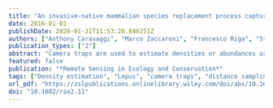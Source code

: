 ```yaml
---
title: "An invasive-native mammalian species replacement process captured by camera trap survey random encounter models"
date: 2016-01-01
publishDate: 2020-01-31T11:53:20.846251Z
authors: ["Anthony Caravaggi", "Marco Zaccaroni", "Francesco Riga", "Stéphanie C. Schai‐Braun", "Jaimie T. A. Dick", "W. Ian Montgomery", "Neil Reid"]
publication_types: ["2"]
abstract: "Camera traps are used to estimate densities or abundances using capture-recapture and, more recently, random encounter models (REMs). We deploy REMs to describe an invasive-native species replacement process, and to demonstrate their wider application beyond abundance estimation. The Irish hare Lepus timidus hibernicus is a high priority endemic of conservation concern. It is threatened by an expanding population of nonnative, European hares L. europaeus, an invasive species of global importance. Camera traps were deployed in thirteen 1 km squares, wherein the ratio of invader to native densities were corroborated by night-driven line transect distance sampling throughout the study area of 1652 km2. Spatial patterns of invasive and native densities between the invader's core and peripheral ranges, and native allopatry, were comparable between methods. Native densities in the peripheral range were comparable to those in native allopatry using REM, or marginally depressed using Distance Sampling. Numbers of the invader were substantially higher than the native in the core range, irrespective of method, with a 5:1 invader-to-native ratio indicating species replacement. We also describe a post hoc optimization protocol for REM which will inform subsequent (re-)surveys, allowing survey effort (camera hours) to be reduced by up to 57% without compromising the width of confidence intervals associated with density estimates. This approach will form the basis of a more cost-effective means of surveillance and monitoring for both the endemic and invasive species. The European hare undoubtedly represents a significant threat to the endemic Irish hare."
featured: false
publication: "*Remote Sensing in Ecology and Conservation*"
tags: ["Density estimation", "Lepus", "camera traps", "distance sampling", "invasive species", "random encounter models"]
url_pdf: "https://zslpublications.onlinelibrary.wiley.com/doi/abs/10.1002/rse2.11"
doi: "10.1002/rse2.11"
---
```


